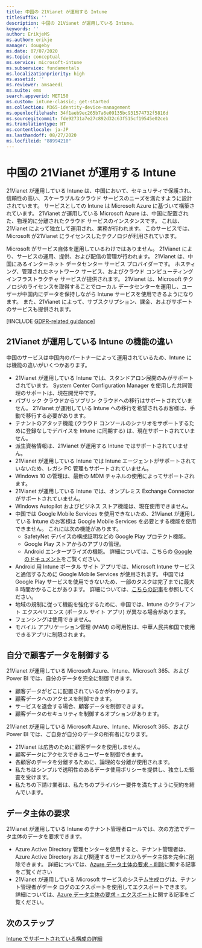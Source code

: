 ```yaml
---
title: 中国の 21Vianet が運用する Intune
titleSuffix: ''
description: 中国の 21Vianet が運用している Intune。
keywords: ''
author: ErikjeMS
ms.author: erikje
manager: dougeby
ms.date: 07/07/2020
ms.topic: conceptual
ms.service: microsoft-intune
ms.subservice: fundamentals
ms.localizationpriority: high
ms.assetid: ''
ms.reviewer: amsaeedi
ms.suite: ems
search.appverid: MET150
ms.custom: intune-classic; get-started
ms.collection: M365-identity-device-management
ms.openlocfilehash: 34f1aeb9ec265b7a6e09135bc931574732f5816d
ms.sourcegitcommit: fde92731a7e27c892d32c63f515cf19545e02ceb
ms.translationtype: HT
ms.contentlocale: ja-JP
ms.lasthandoff: 08/27/2020
ms.locfileid: "88994210"
---
```

# <a name="intune-operated-by-21vianet-in-china"></a>中国の 21Vianet が運用する Intune  

21Vianet が運用している Intune は、中国において、セキュリティで保護され、信頼性の高い、スケーラブルなクラウド サービスのニーズを満たすように設計されています。 サービスとしての Intune は Microsoft Azure に基づいて構築されています。 21Vianet が運用している Microsoft Azure は、中国に配置された、物理的に分離されたクラウド サービスのインスタンスです。 これは、21Vianet によって独立して運用され、業務が行われます。 このサービスでは、Microsoft が21Vianet にライセンスしたテクノロジが利用されています。

Microsoft がサービス自体を運用しているわけではありません。 21Vianet により、サービスの運用、提供、および配信の管理が行われます。 21Vianet は、中国にあるインターネット データセンター サービス プロバイダーです。 ホスティング、管理されたネットワーク サービス、およびクラウド コンピューティング インフラストラクチャ サービスが提供されます。 21Vianet は、Microsoft テクノロジのライセンスを取得することでローカル データセンターを運用し、ユーザーが中国内にデータを保持しながら Intune サービスを使用できるようになります。 また、21Vianet によって、サブスクリプション、課金、およびサポートのサービスも提供されます。

[!INCLUDE [GDPR-related guidance](../includes/gdpr-dsr-and-stp-note.md)]

## <a name="feature-differences-in-intune-operated-by-21vianet"></a>21Vianet が運用している Intune の機能の違い

中国のサービスは中国内のパートナーによって運用されているため、Intune には機能の違いがいくつかあります。 

- 21Vianet が運用している Intune では、スタンドアロン展開のみがサポートされています。 System Center Configuration Manager を使用した共同管理のサポートは、現在開発中です。
- パブリック クラウドからソブリン クラウドへの移行はサポートされていません。 21Vianet が運用している Intune への移行を希望されるお客様は、手動で移行する必要があります。
- テナントのアタッチ機能 (クラウド コンソールのシナリオをサポートするために登録なしでデバイスを Intune に同期する) は、現在サポートされていません。
- 派生資格情報は、21Vianet が運用する Intune ではサポートされていません。
- 21Vianet が運用している Intune では Intune エージェントがサポートされていないため、レガシ PC 管理もサポートされていません。
- Windows 10 の管理は、最新の MDM チャネルの使用によってサポートされます。
- 21Vianet が運用している Intune では、オンプレミス Exchange Connector がサポートされていません。
- Windows Autopilot およびビジネス ストア機能は、現在使用できません。
- 中国では Google Mobile Services を使用できないため、21Vianet が運用している Intune のお客様は Google Mobile Services を必要とする機能を使用できません。 これには次の機能があります。
  - SafetyNet デバイスの構成証明などの Google Play プロテクト機能。
  - Google Play ストアからのアプリの管理。
  - Android エンタープライズの機能。 詳細については、こちらの [Google のドキュメント](https://support.google.com/work/android/answer/6270910?hl=en)をご覧ください。
- Android 用 Intune ポータル サイト アプリでは、Microsoft Intune サービスと通信するために Google Mobile Services が使用されます。 中国では Google Play サービスを使用できないため、一部のタスクは完了までに最大 8 時間かかることがあります。 詳細については、[こちらの記事](../apps/manage-without-gms.md#limitations-of-intune-device-administrator-management-when-gms-is-unavailable)を参照してください。 
- 地域の規制に従って機能を強化するために、中国では、Intune のクライアント エクスペリエンス (ポータル サイト アプリ) が異なる場合があります。
- フェンシングは使用できません。
- モバイル アプリケーション管理 (MAM) の可用性は、中華人民共和国で使用できるアプリに制限されます。

## <a name="you-control-customer-data"></a>自分で顧客データを制御する

21Vianet が運用している Microsoft Azure、Intune、Microsoft 365、および Power BI では、自分のデータを完全に制御できます。
- 顧客データがどこに配置されているかがわかります。
- 顧客データへのアクセスを制御できます。
- サービスを退会する場合、顧客データを制御できます。
- 顧客データのセキュリティを制御するオプションがあります。

21Vianet が運用している Microsoft Azure、Intune、Microsoft 365、および Power BI では、ご自身が自分のデータの所有者になります。
- 21Vianet は広告のために顧客データを使用しません。
- 顧客データにアクセスできるユーザーを制御できます。
- 各顧客のデータを分離するために、論理的な分離が使用されます。
- 私たちはシンプルで透明性のあるデータ使用ポリシーを提供し、独立した監査を受けます。
- 私たちの下請け業者は、私たちのプライバシー要件を満たすように契約を結んでいます。

## <a name="data-subject-requests"></a>データ主体の要求

21Vianet が運用している Intune のテナント管理者ロールでは、次の方法でデータ主体のデータを要求できます。

- Azure Active Directory 管理センターを使用すると、テナント管理者は、Azure Active Directory および関連するサービスからデータ主体を完全に削除できます。 詳細については、[Azure データ主体の要求 - 削除](/microsoft-365/compliance/gdpr-dsr-azure?view=o365-worldwide#step-5-delete)に関する記事をご覧ください
- 21Vianet が運用している Microsoft サービスのシステム生成ログは、テナント管理者がデータ ログのエクスポートを使用してエクスポートできます。 詳細については、[Azure データ主体の要求 - エクスポート](/microsoft-365/compliance/gdpr-dsr-azure?view=o365-worldwide#step-6-export)に関する記事をご覧ください。

## <a name="next-steps"></a>次のステップ

[Intune でサポートされている構成の詳細](supported-devices-browsers.md)